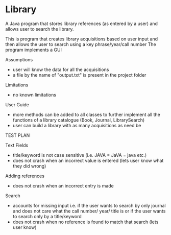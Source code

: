 # Library
A Java program that stores library references (as entered by a user) and allows user to search the library. 


This is program that creates library acquisitions based on user input and then allows the user 
to search using a key phrase/year/call number
The program implements a GUI

Assumptions
- user will know the data for all the acquisitions
- a file by the name of "output.txt" is present in the project folder
 

Limitations
- no known limitations

User Guide
- more methods can be added to all classes to further implement all the functions of a library catalogue (Book, Journal, LibrarySearch)
- user can build a library with as many acquisitions as need be


TEST PLAN

Text Fields
- title/keyword is not case sensitive (i.e. JAVA = JaVA = java etc.)
- does not crash when an incorrect value is entered (lets user know what they did wrong)

Adding references
- does not crash when an incorrect entry is made

Search
- accounts for missing input
	i.e. if the user wants to search by only journal and does not care what the call 
	number/ year/ title is
	or if the user wants to search only by a title/keyword
- does not crash when no reference is found to match that search (lets user know)


